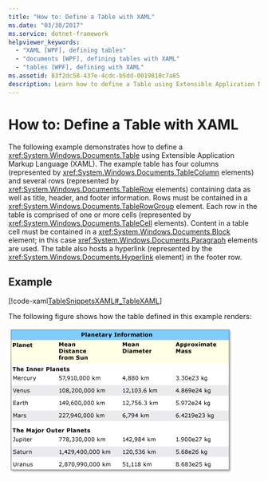 ```yaml
---
title: "How to: Define a Table with XAML"
ms.date: "03/30/2017"
ms.service: dotnet-framework
helpviewer_keywords: 
  - "XAML [WPF], defining tables"
  - "documents [WPF], defining tables with XAML"
  - "tables [WPF], defining with XAML"
ms.assetid: 83f2dc58-437e-4cdc-b5dd-0019810c7a85
description: Learn how to define a Table using Extensible Application Markup Language (XAML), with an example rendering.
---
```

# How to: Define a Table with XAML

The following example demonstrates how to define a <xref:System.Windows.Documents.Table> using Extensible Application Markup Language (XAML).  The example table has four columns (represented by <xref:System.Windows.Documents.TableColumn> elements) and several rows (represented by <xref:System.Windows.Documents.TableRow> elements) containing data as well as title, header, and footer information.  Rows must be contained in a <xref:System.Windows.Documents.TableRowGroup> element.  Each row in the table is comprised of one or more cells (represented by <xref:System.Windows.Documents.TableCell> elements).  Content in a table cell must be contained in a <xref:System.Windows.Documents.Block> element; in this case <xref:System.Windows.Documents.Paragraph> elements are used.  The table also hosts a hyperlink (represented by the <xref:System.Windows.Documents.Hyperlink> element) in the footer row.  
  
## Example  

 [!code-xaml[TableSnippetsXAML#_TableXAML](~/samples/snippets/csharp/VS_Snippets_Wpf/TableSnippetsXAML/CS/Window1.xaml#_tablexaml)]  
  
 The following figure shows how the table defined in this example renders:  
  
 ![Screenshot of a table defined with XAML.](./media/how-to-define-a-table-with-xaml/planetary-information-xaml-table.png)
